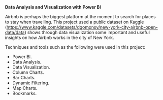 **Data Analysis and Visualization with Power BI**

Airbnb is perhaps the biggest platform at the moment to search for places to stay when travelling. This project used a public dataset on Kaggle (https://www.kaggle.com/datasets/dgomonov/new-york-city-airbnb-open-data/data) shows through data visualization some important and useful insights on how Airbnb works in the city of New York.

Techniques and tools such as the following were used in this project:

- Power BI.
- Data Analysis.
- Data Visualization.
- Column Charts.
- Bar Charts.
- Dynamic Filtering.
- Map Charts.
- Bookmarks.
